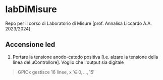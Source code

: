 # labDiMisure
Repo per il corso di Laboratorio di Misure [prof. Annalisa Liccardo A.A. 2023/2024]

## Accensione led
1. Portare la tensione anodo-catodo positiva [i.e. alzare la tensione della linea del uControllore]. Voglio che l'output sia digitale

> GPIOx gestisce 16 linee, x $'\in \, {0,...,15}'$
